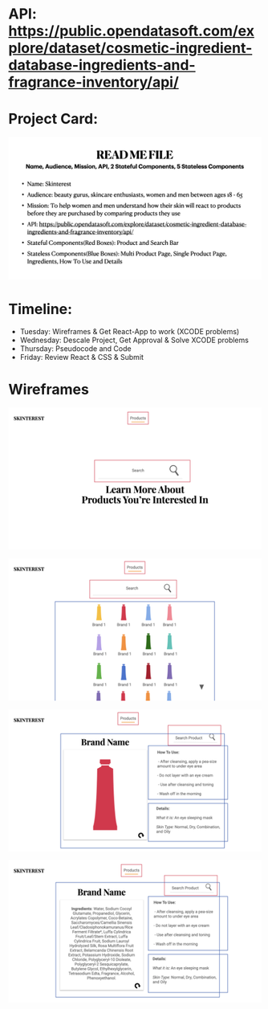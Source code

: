 
# API: https://public.opendatasoft.com/explore/dataset/cosmetic-ingredient-database-ingredients-and-fragrance-inventory/api/ 

# Project Card: 
![alt text](https://github.com/Thandi227/Product-Analysis/blob/master/ingredwatch/wireframes/Mod%20Two%20Project/Mod%20Two%20Project.002.jpeg "Project Card")


# Timeline:
* Tuesday: Wireframes & Get React-App to work (XCODE problems)
* Wednesday: Descale Project, Get Approval & Solve XCODE problems
* Thursday: Pseudocode and Code 
* Friday: Review React & CSS & Submit

# Wireframes

![alt text](https://github.com/Thandi227/Product-Analysis/blob/master/ingredwatch/wireframes/Mod%20Two%20Project/Mod%20Two%20Project.003.jpeg "Landing Page")

![alt text](https://github.com/Thandi227/Product-Analysis/blob/master/ingredwatch/wireframes/Mod%20Two%20Project/Mod%20Two%20Project.004.jpeg "Search Pagee")

![alt text](https://github.com/Thandi227/Product-Analysis/blob/master/ingredwatch/wireframes/Mod%20Two%20Project/Mod%20Two%20Project.006.jpeg "Product Page")

![alt text](https://github.com/Thandi227/Product-Analysis/blob/master/ingredwatch/wireframes/Mod%20Two%20Project/Mod%20Two%20Project.007.jpeg "Ingredient Page")
